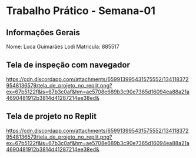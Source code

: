 # Trabalho Prático - Semana-01

## Informações Gerais
Nome: Luca Guimarães Lodi
Matricula: 885517

## Tela de inspeção com navegador
https://cdn.discordapp.com/attachments/659913995431575552/1341183729548136579/tela_de_projeto_no_replit.png?ex=67b5122f&is=67b3c0af&hm=ae5708e689b3c90e7365d16094ea88a21a4690481912b3814d41287214ee38ed&

## Tela de projeto no Replit
https://cdn.discordapp.com/attachments/659913995431575552/1341183729548136579/tela_de_projeto_no_replit.png?ex=67b5122f&is=67b3c0af&hm=ae5708e689b3c90e7365d16094ea88a21a4690481912b3814d41287214ee38ed&
